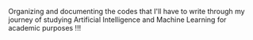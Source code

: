 Organizing and documenting the codes that I'll have to write through my journey of studying Artificial Intelligence and Machine Learning for academic purposes !!!